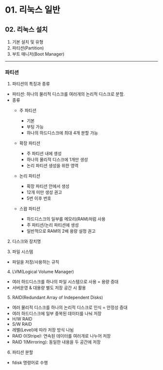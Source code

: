 # 01. 리눅스 일반

## 02. 리눅스 설치
1. 기본 설치 및 유형
2. 파티션(Partition)
3. 부트 매니저(Boot Manager)

<hr/>

### 파티션
1. 파티션의 특징과 종류     
  * 파티션: 하나의 물리적 디스크를 여러개의 논리적 디스크로 분할.     
  * 종류
    - 주 파티션
      - 기본
      - 부팅 가능
      - 하나의 하드디스크에 최대 4개 분할 가능

    - 확장 파티션
      - 주 파티션 내에 생성
      - 하나의 물리적 디스크에 1개만 생성
      - 논리 파티션 생성을 위한 영역
 
    - 논리 파티션
      - 확장 파티션 안에서 생성
      - 12개 미만 생성 권고
      - 5번 이후 번호

    - 스왑 파티션
      - 하드디스크의 일부를 메모리(RAM)처럼 사용
      - 주 파티션/논리 파티션에 생성
      - 일반적으로 RAM의 2배 용량 설정 권고 

2. 디스크와 장치명

3. 파일 시스템
 - 파일을 저장/사용하는 규칙

4. LVM(Logical Volume Manager)
 - 여러 하드디스크를 하나의 파일 시스템으로 사용 = 용량 증대
 - 서버운영 & 대용량 별도 저장 공간 시 활용

5. RAID(Redundant Array of Independent Disks)
 - 여러 물리적 디스크를 하나의 논리적 디스크로 인식 = 안정성 증대
 - 여러 하드디스크에 일부 중복된 데이터를 나눠 저장
  - H/W RAID
  - S/W RAID
 - 레벨(Level)에 따라 저장 방식 나뉨
  - RAID 0(Stripe): 연속된 데이터를 여러개로 나누어 저장
  - RAID 1(Mirroring): 동일한 내용을 두 공간에 저장

6. 파티션 분할
 - fdisk 명령어로 수행
